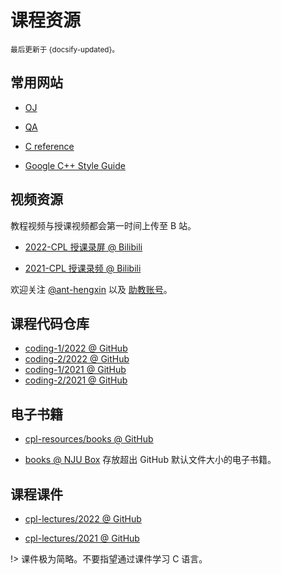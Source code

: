 # 课程资源

<small>最后更新于 {docsify-updated}。</small>

## 常用网站

- [OJ]()

- [QA]()

- [C reference](https://en.cppreference.com/w/c)

- [Google C++ Style Guide](https://google.github.io/styleguide/cppguide.html)

## 视频资源

教程视频与授课视频都会第一时间上传至 B 站。

- [2022-CPL 授课录屏 @ Bilibili](https://space.bilibili.com/479141149/channel/seriesdetail?sid=2609917)

- [2021-CPL 授课录频 @ Bilibili](https://space.bilibili.com/479141149/channel/seriesdetail?sid=490580)

欢迎关注 [@ant-hengxin](https://space.bilibili.com/479141149) 以及 [助教账号](schedule?id=助教信息)。

## 课程代码仓库

- [coding-1/2022 @ GitHub]()
- [coding-2/2022 @ GitHub]()
- [coding-1/2021 @ GitHub]()
- [coding-2/2021 @ GitHub]()

## 电子书籍

- [cpl-resources/books @ GitHub](https://github.com/courses-at-nju-by-hfwei/cpl-resources/tree/main/books)

- [books @ NJU Box](https://box.nju.edu.cn/d/72a86dce9c444e98a7bd/) 存放超出 GitHub 默认文件大小的电子书籍。

## 课程课件

- [cpl-lectures/2022 @ GitHub](https://github.com/courses-at-nju-by-hfwei/cpl-lectures/blob/main/2022)

- [cpl-lectures/2021 @ GitHub](https://github.com/courses-at-nju-by-hfwei/cpl-lectures/tree/main/2021)

!> 课件极为简略。不要指望通过课件学习 C 语言。